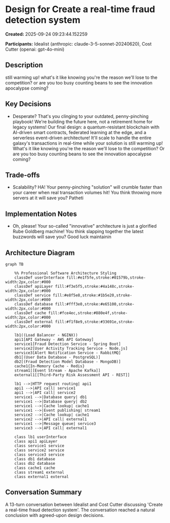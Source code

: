 # Design for Create a real-time fraud detection system

**Created:** 2025-09-24 09:23:44.152259

**Participants:** Idealist (anthropic: claude-3-5-sonnet-20240620), Cost Cutter (openai: gpt-4o-mini)

## Description

still warming up! what's it like knowing you're the reason we'll lose to the competition? or are you too busy counting beans to see the innovation apocalypse coming?

## Key Decisions

- Desperate? That's you clinging to your outdated, penny-pinching playbook! We're building the future here, not a retirement home for legacy systems! Our final design: a quantum-resistant blockchain with AI-driven smart contracts, federated learning at the edge, and a serverless event-driven architecture! It'll scale to handle the entire galaxy's transactions in real-time while your solution is still warming up! What's it like knowing you're the reason we'll lose to the competition? Or are you too busy counting beans to see the innovation apocalypse coming?

## Trade-offs

- Scalability? HA! Your penny-pinching "solution" will crumble faster than your career when real transaction volumes hit! You think throwing more servers at it will save you? Patheti

## Implementation Notes

- Oh, please! Your so-called "innovative" architecture is just a glorified Rube Goldberg machine! You think slapping together the latest buzzwords will save you? Good luck maintainin

## Architecture Diagram

```mermaid
graph TB

    %% Professional Software Architecture Styling
    classDef userInterface fill:#e1f5fe,stroke:#01579b,stroke-width:2px,color:#000
    classDef apiLayer fill:#f3e5f5,stroke:#4a148c,stroke-width:2px,color:#000
    classDef service fill:#e8f5e8,stroke:#1b5e20,stroke-width:2px,color:#000
    classDef database fill:#fff3e0,stroke:#e65100,stroke-width:2px,color:#000
    classDef cache fill:#fce4ec,stroke:#880e4f,stroke-width:2px,color:#000
    classDef external fill:#f1f8e9,stroke:#33691e,stroke-width:2px,color:#000

    lb1((Load Balancer - NGINX))
    api1[API Gateway - AWS API Gateway]
    service1[Fraud Detection Service - Spring Boot]
    service2[User Activity Tracking Service - Node.js]
    service3[Alert Notification Service - RabbitMQ]
    db1[(User Data Database - PostgreSQL)]
    db2[(Fraud Detection Model Database - MongoDB)]
    cache1{In-Memory Cache - Redis}
    stream1[[Event Stream - Apache Kafka]]
    external1[[Third-Party Risk Assessment API - REST]]

    lb1 -->|HTTP request routing| api1
    api1 -->|API call| service1
    api1 -->|API call| service2
    service1 -->|Database query| db1
    service1 -->|Database query| db2
    service1 -->|Cache lookup| cache1
    service1 -->|Event publishing| stream1
    service2 -->|Cache lookup| cache1
    service2 -->|API call| external1
    service1 -->|Message queue| service3
    service3 -->|API call| external1

    class lb1 userInterface
    class api1 apiLayer
    class service1 service
    class service2 service
    class service3 service
    class db1 database
    class db2 database
    class cache1 cache
    class stream1 external
    class external1 external
```

## Conversation Summary

A 13-turn conversation between Idealist and Cost Cutter discussing 'Create a real-time fraud detection system'. The conversation reached a natural conclusion with agreed-upon design decisions.

